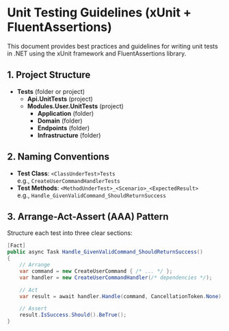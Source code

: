 # Unit Testing Guidelines (xUnit + FluentAssertions)

This document provides best practices and guidelines for writing unit tests in .NET using the xUnit framework and FluentAssertions library.

## 1. Project Structure

- **Tests** (folder or project)  
  - **Api.UnitTests** (project)  
  - **Modules.User.UnitTests** (project)  
    - **Application** (folder)  
    - **Domain** (folder)  
    - **Endpoints** (folder)  
    - **Infrastructure** (folder)

## 2. Naming Conventions

- **Test Class**: `<ClassUnderTest>Tests`  
  e.g., `CreateUserCommandHandlerTests`  
- **Test Methods**: `<MethodUnderTest>_<Scenario>_<ExpectedResult>`  
  e.g., `Handle_GivenValidCommand_ShouldReturnSuccess`

## 3. Arrange-Act-Assert (AAA) Pattern

Structure each test into three clear sections:

```csharp
[Fact]
public async Task Handle_GivenValidCommand_ShouldReturnSuccess()
{
    // Arrange
    var command = new CreateUserCommand { /* ... */ };
    var handler = new CreateUserCommandHandler(/* dependencies */);

    // Act
    var result = await handler.Handle(command, CancellationToken.None);

    // Assert
    result.IsSuccess.Should().BeTrue();
}
